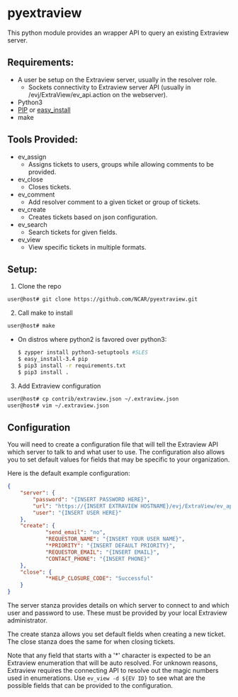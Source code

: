 # pyextraview
This python module provides an wrapper API to query an existing Extraview server. 

## Requirements:
* A user be setup on the Extraview server, usually in the resolver role.
  * Sockets connectivity to Extraview server API (usually in /evj/ExtraView/ev_api.action on the webserver).
* Python3
* [PIP](https://pypi.python.org/pypi/pip) or [easy_install](https://pypi.python.org/pypi/setuptools)
* make

## Tools Provided:
* ev_assign
  * Assigns tickets to users, groups while allowing comments to be provided.
* ev_close
  * Closes tickets.
* ev_comment
  * Add resolver comment to a given ticket or group of tickets.
* ev_create
  * Creates tickets based on json configuration.
* ev_search
  * Search tickets for given fields.
* ev_view
  * View specific tickets in multiple formats.
  
## Setup:
1. Clone the repo
  ```bash
  user@host# git clone https://github.com/NCAR/pyextraview.git
  ```
2. Call make to install 
  ```bash
  user@host# make
  ```
  * On distros where python2 is favored over python3:
    ```bash
    $ zypper install python3-setuptools #SLES
    $ easy_install-3.4 pip
    $ pip3 install -r requirements.txt 
    $ pip3 install . 
    ```
3. Add Extraview configuration 
  ```bash
  user@host# cp contrib/extraview.json ~/.extraview.json
  user@host# vim ~/.extraview.json
  ```
## Configuration

You will need to create a configuration file that will tell the Extraview API which server to talk to and what user to use. The configuration also allows you to set default values for fields that may be specific to your organization.

Here is the default example configuration:
```json
{
    "server": {
        "password": "{INSERT PASSWORD HERE}",
        "url": "https://{INSERT EXTRAVIEW HOSTNAME}/evj/ExtraView/ev_api.action?",
        "user": "{INSERT USER HERE}"
    },
    "create": {
            "send_email": "no",
            "REQUESTOR_NAME": "{INSERT YOUR USER NAME}",
            "*PRIORITY": "{INSERT DEFAULT PRIORITY}",
            "REQUESTOR_EMAIL": "{INSERT EMAIL}",
            "CONTACT_PHONE": "{INSERT PHONE}"
    },
    "close": {
            "*HELP_CLOSURE_CODE": "Successful"
    }
}
```

The server stanza provides details on which server to connect to and which user and password to use. These must be provided by your local Extraview administrator.

The create stanza allows you set default fields when creating a new ticket. The close stanza does the same for when closing tickets. 

Note that any field that starts with a '*' character is expected to be an Extraview enumeration that will be auto resolved. For unknown reasons, Extraview requires the connecting API to resolve out the magic numbers used in enumerations. Use ```ev_view -d ${EV ID}``` to see what are the possible fields that can be provided to the configuration.
